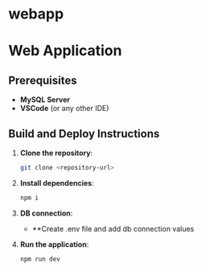 # webapp

# Web Application

## Prerequisites
- **MySQL Server**
- **VSCode** (or any other IDE)

## Build and Deploy Instructions

1. **Clone the repository**:
    ```bash
    git clone <repository-url>
    ```

2. **Install dependencies**:
    ```bash
    npm i
    ```

3. **DB connection**:
    - **Create .env file and add db connection values

4. **Run the application**:
    ```bash
    npm run dev